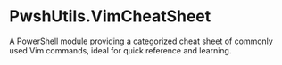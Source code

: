 # PwshUtils.VimCheatSheet
A PowerShell module providing a categorized cheat sheet of commonly used Vim commands, ideal for quick reference and learning.

